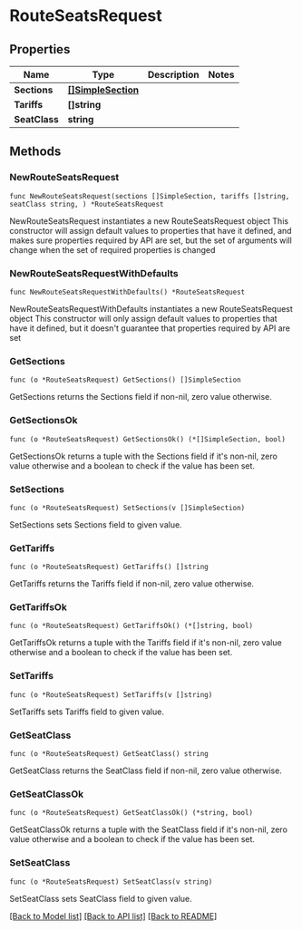# RouteSeatsRequest

## Properties

Name | Type | Description | Notes
------------ | ------------- | ------------- | -------------
**Sections** | [**[]SimpleSection**](SimpleSection.md) |  | 
**Tariffs** | **[]string** |  | 
**SeatClass** | **string** |  | 

## Methods

### NewRouteSeatsRequest

`func NewRouteSeatsRequest(sections []SimpleSection, tariffs []string, seatClass string, ) *RouteSeatsRequest`

NewRouteSeatsRequest instantiates a new RouteSeatsRequest object
This constructor will assign default values to properties that have it defined,
and makes sure properties required by API are set, but the set of arguments
will change when the set of required properties is changed

### NewRouteSeatsRequestWithDefaults

`func NewRouteSeatsRequestWithDefaults() *RouteSeatsRequest`

NewRouteSeatsRequestWithDefaults instantiates a new RouteSeatsRequest object
This constructor will only assign default values to properties that have it defined,
but it doesn't guarantee that properties required by API are set

### GetSections

`func (o *RouteSeatsRequest) GetSections() []SimpleSection`

GetSections returns the Sections field if non-nil, zero value otherwise.

### GetSectionsOk

`func (o *RouteSeatsRequest) GetSectionsOk() (*[]SimpleSection, bool)`

GetSectionsOk returns a tuple with the Sections field if it's non-nil, zero value otherwise
and a boolean to check if the value has been set.

### SetSections

`func (o *RouteSeatsRequest) SetSections(v []SimpleSection)`

SetSections sets Sections field to given value.


### GetTariffs

`func (o *RouteSeatsRequest) GetTariffs() []string`

GetTariffs returns the Tariffs field if non-nil, zero value otherwise.

### GetTariffsOk

`func (o *RouteSeatsRequest) GetTariffsOk() (*[]string, bool)`

GetTariffsOk returns a tuple with the Tariffs field if it's non-nil, zero value otherwise
and a boolean to check if the value has been set.

### SetTariffs

`func (o *RouteSeatsRequest) SetTariffs(v []string)`

SetTariffs sets Tariffs field to given value.


### GetSeatClass

`func (o *RouteSeatsRequest) GetSeatClass() string`

GetSeatClass returns the SeatClass field if non-nil, zero value otherwise.

### GetSeatClassOk

`func (o *RouteSeatsRequest) GetSeatClassOk() (*string, bool)`

GetSeatClassOk returns a tuple with the SeatClass field if it's non-nil, zero value otherwise
and a boolean to check if the value has been set.

### SetSeatClass

`func (o *RouteSeatsRequest) SetSeatClass(v string)`

SetSeatClass sets SeatClass field to given value.



[[Back to Model list]](../README.md#documentation-for-models) [[Back to API list]](../README.md#documentation-for-api-endpoints) [[Back to README]](../README.md)


